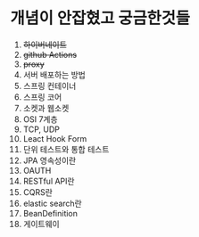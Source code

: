 # 개념이 안잡혔고 궁금한것들

1. ~~하이버네이트~~
2. ~~github Actions~~
3. ~~proxy~~
4. 서버 배포하는 방법
5. 스프링 컨테이너
6. 스프링 코어
7. 소켓과 웹소켓
8. OSI 7계층
9. TCP, UDP
10. Leact Hook Form
11. 단위 테스트와 통합 테스트
12. JPA 영속성이란
13. OAUTH
14. RESTful API란
15. CQRS란
16. elastic search란
17. BeanDefinition
18. 게이트웨이
